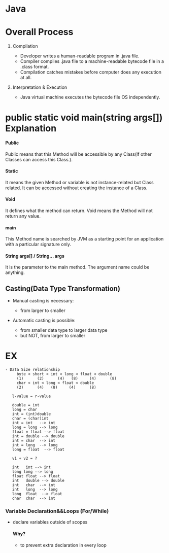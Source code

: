 # Java

# Overall Process

1. Compilation

   - Developer writes a human-readable program in .java file.
   - Compiler compiles .java file to a machine-readable bytecode file in a .class format.   
   - Compilation catches mistakes before computer does any execution at all.

2. Interpretation & Execution

   - Java virtual machine executes the bytecode file OS independently.

     

# public static void main(string args[]) Explanation

#### Public

Public means that this Method will be accessible by any Class(If other Classes can access this  Class.).

#### Static

It means the  given Method or variable is not instance-related but Class related. It  can be accessed without creating the instance of a Class.

#### Void

It defines what the  method can return. Void means the Method will not return any value.

#### main

This Method name is searched by JVM as a starting point for an application with a particular signature only.

#### String args[] / String… args

It is the parameter to the main method. The argument name could be anything.

## Casting(Data Type Transformation)

- Manual casting is necessary:
  - from larger to smaller

- Automatic casting is possible:
  - from smaller data type to larger data type
  - but NOT, from larger to smaller

# EX

    - Data Size relationship
         byte < short < int < long < float < double
         (1)      (2)      (4)   (8)     (4)      (8)
         char < int < long < float < double
         (2)      (4)   (8)     (4)      (8)
       
       l-value = r-value
       
       double = int
       long = char
       int = (int)double   
       char = (char)int
       int = int   --> int
       long = long --> long
       float = float --> float
       int = double --> double
       int = char  --> int
       int = long  --> long
       long = float  --> float
       
       v1 + v2 = ?
    
       int   int --> int
       long long --> long
       float float --> float
       int   double --> double
       int   char  --> int
       int   long  --> long
       long  float  --> float
       char  char  --> int


### Variable Declaration&&Loops (For/While)

- declare variables outside of scopes

  #### Why?
  - to prevent extra declaration in every loop
